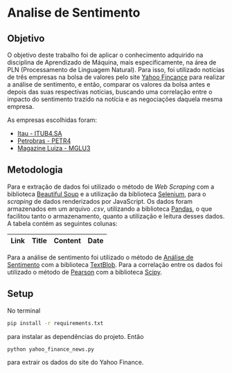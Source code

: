 # Analise de Sentimento

## Objetivo

O objetivo deste trabalho foi de aplicar o conhecimento adquirido na disciplina de Aprendizado de Máquina, mais especificamente, na área de PLN (Processamento de Linguagem Natural). Para isso, foi utilizado notícias de três empresas na bolsa de valores pelo site [Yahoo Fincance](https://finance.yahoo.com/) para realizar a análise de sentimento, e então, comparar os valores da bolsa antes e depois das suas respectivas notícias, buscando uma correlação entre o impacto do sentimento trazido na notícia e as negociações daquela mesma empresa.

As empresas escolhidas foram:

- [Itau - ITUB4.SA](https://finance.yahoo.com/quote/ITUB?p=ITUB&.tsrc=fin-srch)
- [Petrobras - PETR4](https://finance.yahoo.com/quote/PBR?p=PBR&.tsrc=fin-srch)
- [Magazine Luiza - MGLU3](https://finance.yahoo.com/quote/MGLU3.SA?p=MGLU3.SA&.tsrc=fin-srch)

## Metodologia

Para e extração de dados foi utilizado o método de _Web Scraping_ com a biblioteca [Beautiful Soup](https://www.crummy.com/software/BeautifulSoup/bs4/doc/) e a utilização da biblioteca [Selenium](https://www.selenium.dev/documentation/webdriver/), para o _scraping_ de dados renderizados por JavaScript.
Os dados foram armazenados em um arquivo _.csv_, utilizando a biblioteca [Pandas](https://pandas.pydata.org/), o que facilitou tanto o armazenamento, quanto a utilização e leitura desses dados.
A tabela contém as seguintes colunas:

| Link | Title | Content | Date |
| ---- | ----- | ------- | ---- |

Para a análise de sentimento foi utilizado o método de [Análise de Sentimento](https://pt.wikipedia.org/wiki/An%C3%A1lise_de_sentimento) com a biblioteca [TextBlob](https://textblob.readthedocs.io/en/dev/). Para a correlação entre os dados foi utilizado o método de [Pearson](https://pt.wikipedia.org/wiki/Coeficiente_de_correla%C3%A7%C3%A3o_de_Pearson) com a biblioteca [Scipy](https://www.scipy.org/).

## Setup

No terminal

```bash
pip install -r requirements.txt
```

para instalar as dependências do projeto.
Então

```bash
python yahoo_finance_news.py
```

para extrair os dados do site do Yahoo Finance.
